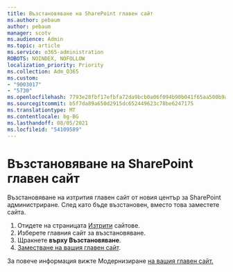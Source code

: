 ```yaml
---
title: Възстановяване на SharePoint главен сайт
ms.author: pebaum
author: pebaum
manager: scotv
ms.audience: Admin
ms.topic: article
ms.service: o365-administration
ROBOTS: NOINDEX, NOFOLLOW
localization_priority: Priority
ms.collection: Adm_O365
ms.custom:
- "9003017"
- "5730"
ms.openlocfilehash: 7793e28fbf17efbfa72da9bcb0a06f094b90b041f65aa500b9ab85010c234a02
ms.sourcegitcommit: b5f7da89a650d2915dc652449623c78be6247175
ms.translationtype: MT
ms.contentlocale: bg-BG
ms.lasthandoff: 08/05/2021
ms.locfileid: "54109589"
---
```

# <a name="restore-the-sharepoint-root-site"></a>Възстановяване на SharePoint главен сайт

Възстановяване на изтрития главен сайт от новия център за SharePoint администриране. След като бъде възстановен, вместо това заместете сайта.

1. Отидете на страницата [Изтрити](https://admin.microsoft.com/sharepoint?page=recycleBin&modern=true) сайтове. 
2. Изберете главния сайт за възстановяване.
3. Щракнете **върху Възстановяване**.
4. [Заместване на вашия главен сайт](https://docs.microsoft.com/sharepoint/troubleshoot/sites/url-that-resides-under-root-site-collection-is-broken).

За повече информация вижте Модернизиране [на вашия главен сайт.](https://docs.microsoft.com/sharepoint/modern-root-site)
